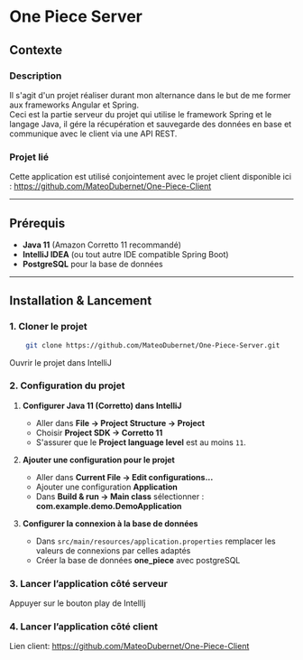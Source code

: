 ﻿# One Piece Server

## Contexte

### Description
Il s'agit d'un projet réaliser durant mon alternance dans le but de me former aux frameworks Angular et Spring.\
Ceci est la partie serveur du projet qui utilise le framework Spring et le langage Java, il gére la récupération et sauvegarde des données en base et communique avec le client via une API REST.

### Projet lié
Cette application est utilisé conjointement avec le projet client disponible ici :
https://github.com/MateoDubernet/One-Piece-Client

---

## Prérequis

- **Java 11** (Amazon Corretto 11 recommandé)
- **IntelliJ IDEA** (ou tout autre IDE compatible Spring Boot)
- **PostgreSQL** pour la base de données

---

## Installation & Lancement
### 1. Cloner le projet
```bash
    git clone https://github.com/MateoDubernet/One-Piece-Server.git
```
Ouvrir le projet dans IntelliJ

### 2. Configuration du projet
1. **Configurer Java 11 (Corretto) dans IntelliJ**
    - Aller dans **File → Project Structure → Project**
    - Choisir **Project SDK → Corretto 11**
    - S'assurer que le **Project language level** est au moins `11`.


2. **Ajouter une configuration pour le projet**
    - Aller dans **Current File → Edit configurations...**
    - Ajouter une configuration **Application**
    - Dans **Build & run -> Main class** sélectionner : **com.example.demo.DemoApplication**


3. **Configurer la connexion à la base de données**
   - Dans `src/main/resources/application.properties` remplacer les valeurs de connexions par celles adaptés
   - Créer la base de données **one_piece** avec postgreSQL

### 3. Lancer l’application côté serveur
Appuyer sur le bouton play de IntellIj

### 4. Lancer l’application côté client
Lien client: https://github.com/MateoDubernet/One-Piece-Client






